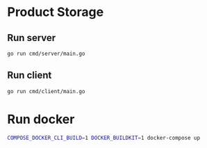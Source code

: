 # Product Storage

## Run server

```sh
go run cmd/server/main.go
```

## Run client

```sh
go run cmd/client/main.go
```

# Run docker

```sh
COMPOSE_DOCKER_CLI_BUILD=1 DOCKER_BUILDKIT=1 docker-compose up
```
